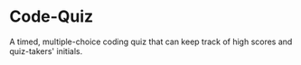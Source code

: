 # Code-Quiz
A timed, multiple-choice coding quiz that can keep track of high scores and quiz-takers' initials.
